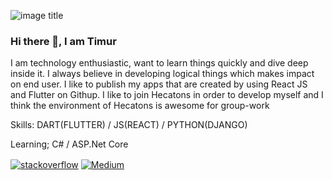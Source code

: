 ![image title](https://rushter.com/counter.svg) 

### Hi there 👋, I am Timur 

I am technology enthusiastic, want to learn things quickly and dive deep inside it. I always believe in developing logical things which makes impact on end user. I like to publish my apps that are created by using React JS and Flutter on Githup. I like to join Hecatons in order to develop myself and I think the environment of Hecatons is awesome for group-work

Skills: DART(FLUTTER) / JS(REACT) / PYTHON(DJANGO)

Learning; C# / ASP.Net Core

<a href="https://stackoverflow.com/users/14141494/timur-turbil" target="blank"><img align="center" src="https://img.shields.io/badge/Stack_Overflow-FE7A16?style=flat&logo=stack-overflow&logoColor=white" alt="stackoverflow" /></a>  <a href="https://timurturbill.medium.com/" target="blank"><img align="center" src="https://img.shields.io/badge/Medium-12100E?style=flat&logo=medium&logoColor=white" alt="Medium" /></a>












